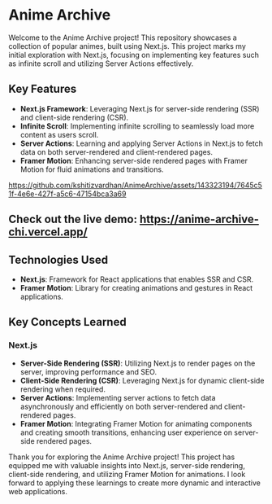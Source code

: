# Anime Archive

Welcome to the Anime Archive project! This repository showcases a collection of popular animes, built using Next.js. This project marks my initial exploration with Next.js, focusing on implementing key features such as infinite scroll and utilizing Server Actions effectively.

## Key Features

- **Next.js Framework**: Leveraging Next.js for server-side rendering (SSR) and client-side rendering (CSR).
- **Infinite Scroll**: Implementing infinite scrolling to seamlessly load more content as users scroll.
- **Server Actions**: Learning and applying Server Actions in Next.js to fetch data on both server-rendered and client-rendered pages.
- **Framer Motion**: Enhancing server-side rendered pages with Framer Motion for fluid animations and transitions.

https://github.com/kshitizvardhan/AnimeArchive/assets/143323194/7645c51f-4e6e-427f-a5c6-47154bca3a69

## Check out the live demo: https://anime-archive-chi.vercel.app/

## Technologies Used

- **Next.js**: Framework for React applications that enables SSR and CSR.
- **Framer Motion**: Library for creating animations and gestures in React applications.

## Key Concepts Learned

### Next.js

- **Server-Side Rendering (SSR)**: Utilizing Next.js to render pages on the server, improving performance and SEO.
- **Client-Side Rendering (CSR)**: Leveraging Next.js for dynamic client-side rendering when required.
- **Server Actions**: Implementing server actions to fetch data asynchronously and efficiently on both server-rendered and client-rendered pages.
- **Framer Motion**: Integrating Framer Motion for animating components and creating smooth transitions, enhancing user experience on server-side rendered pages.

Thank you for exploring the Anime Archive project! This project has equipped me with valuable insights into Next.js, server-side rendering, client-side rendering, and utilizing Framer Motion for animations. I look forward to applying these learnings to create more dynamic and interactive web applications.
